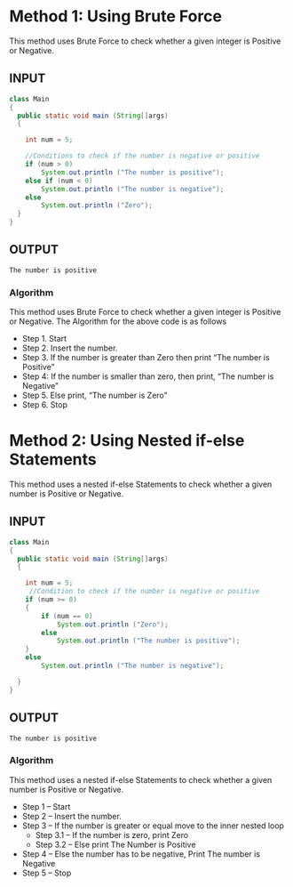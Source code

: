 # Method 1: Using Brute Force

This method uses Brute Force to check whether a given integer is Positive or Negative.

## INPUT
```Java
class Main
{
  public static void main (String[]args)
  {

    int num = 5;

    //Conditions to check if the number is negative or positive
    if (num > 0)
        System.out.println ("The number is positive");
    else if (num < 0)
        System.out.println ("The number is negative");
    else
        System.out.println ("Zero");
  }
}
```
## OUTPUT
```
The number is positive
```

### Algorithm

This method uses Brute Force to check whether a given integer is Positive or Negative. The Algorithm for the above code is as follows

*   Step 1. Start
*   Step 2. Insert the number.
*   Step 3. If the number is greater than Zero then print “The number is Positive”
*   Step 4: If the number is smaller than zero, then print, “The number is Negative”
*   Step 5. Else print, “The number is Zero”
*   Step 6. Stop


# Method 2: Using Nested if-else Statements

This method uses a nested if-else Statements to check whether a given number is Positive or Negative.

## INPUT
```Java
class Main
{
  public static void main (String[]args)
  {

    int num = 5;
     //Condition to check if the number is negative or positive
    if (num >= 0)
    {
        if (num == 0)
            System.out.println ("Zero");
        else
            System.out.println ("The number is positive");
    }
    else
        System.out.println ("The number is negative");

  }
}
```
## OUTPUT
```
The number is positive
```

### Algorithm

This method uses a nested if-else Statements to check whether a given number is Positive or Negative.

*   Step 1 – Start
*   Step 2 – Insert the number.
*   Step 3 – If the number is greater or equal move to the inner nested loop
    *  Step 3.1 – If the number is zero, print Zero
    *  Step 3.2 – Else print The Number is Positive
*   Step 4 – Else the number has to be negative, Print The number is Negative
*   Step 5 – Stop